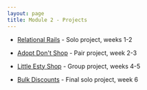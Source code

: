 ```yaml
---
layout: page
title: Module 2 - Projects
---
```


* [Relational Rails](./relational_rails/) - Solo project, weeks 1-2
<!-- * Solo project, weeks 1-2 -->
* [Adopt Don't Shop](https://github.com/turingschool-examples/adopt-dont-shop-7) - Pair project, week 2-3
<!-- * Pair project, week 2-3 -->
* [Little Esty Shop](https://github.com/turingschool-examples/little-shop-7) - Group project, weeks 4-5
<!-- * Group project, weeks 4-5 -->
* [Bulk Discounts](https://backend.turing.edu/module2/projects/bulk_discounts/) - Final solo project, week 6
<!-- * [Coupon Codes](https://backend.turing.edu/module2/projects/coupon_codes/) - Final solo project, week 6 -->
<!-- * Final solo project, week 6 -->
